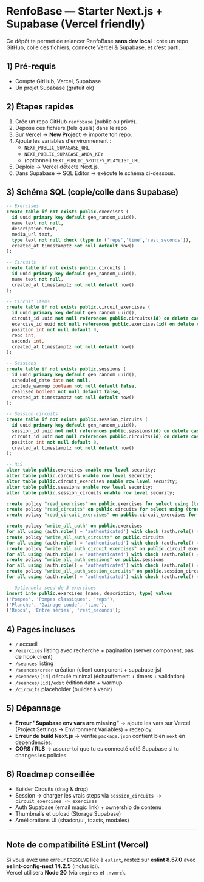 # RenfoBase — Starter Next.js + Supabase (Vercel friendly)

Ce dépôt te permet de relancer RenfoBase **sans dev local** : crée un repo GitHub,
colle ces fichiers, connecte Vercel & Supabase, et c'est parti.

## 1) Pré-requis
- Compte GitHub, Vercel, Supabase
- Un projet Supabase (gratuit ok)

## 2) Étapes rapides
1. Crée un repo GitHub `renfobase` (public ou privé).
2. Dépose ces fichiers (tels quels) dans le repo.
3. Sur Vercel → **New Project** → importe ton repo.
4. Ajoute les variables d'environnement :
   - `NEXT_PUBLIC_SUPABASE_URL`
   - `NEXT_PUBLIC_SUPABASE_ANON_KEY`
   - (optionnel) `NEXT_PUBLIC_SPOTIFY_PLAYLIST_URL`
5. Déploie → Vercel détecte Next.js.
6. Dans Supabase → SQL Editor → exécute le schéma ci-dessous.

## 3) Schéma SQL (copie/colle dans Supabase)

```sql
-- Exercises
create table if not exists public.exercises (
  id uuid primary key default gen_random_uuid(),
  name text not null,
  description text,
  media_url text,
  type text not null check (type in ('reps','time','rest_seconds')),
  created_at timestamptz not null default now()
);

-- Circuits
create table if not exists public.circuits (
  id uuid primary key default gen_random_uuid(),
  name text not null,
  created_at timestamptz not null default now()
);

-- Circuit items
create table if not exists public.circuit_exercises (
  id uuid primary key default gen_random_uuid(),
  circuit_id uuid not null references public.circuits(id) on delete cascade,
  exercise_id uuid not null references public.exercises(id) on delete cascade,
  position int not null default 0,
  reps int,
  seconds int,
  created_at timestamptz not null default now()
);

-- Sessions
create table if not exists public.sessions (
  id uuid primary key default gen_random_uuid(),
  scheduled_date date not null,
  include_warmup boolean not null default false,
  realised boolean not null default false,
  created_at timestamptz not null default now()
);

-- Session circuits
create table if not exists public.session_circuits (
  id uuid primary key default gen_random_uuid(),
  session_id uuid not null references public.sessions(id) on delete cascade,
  circuit_id uuid not null references public.circuits(id) on delete cascade,
  position int not null default 0,
  created_at timestamptz not null default now()
);

-- RLS
alter table public.exercises enable row level security;
alter table public.circuits enable row level security;
alter table public.circuit_exercises enable row level security;
alter table public.sessions enable row level security;
alter table public.session_circuits enable row level security;

create policy "read_exercises" on public.exercises for select using (true);
create policy "read_circuits" on public.circuits for select using (true);
create policy "read_circuit_exercises" on public.circuit_exercises for select using (true);

create policy "write_all_auth" on public.exercises
for all using (auth.role() = 'authenticated') with check (auth.role() = 'authenticated');
create policy "write_all_auth_circuits" on public.circuits
for all using (auth.role() = 'authenticated') with check (auth.role() = 'authenticated');
create policy "write_all_auth_circuit_exercises" on public.circuit_exercises
for all using (auth.role() = 'authenticated') with check (auth.role() = 'authenticated');
create policy "write_all_auth_sessions" on public.sessions
for all using (auth.role() = 'authenticated') with check (auth.role() = 'authenticated');
create policy "write_all_auth_session_circuits" on public.session_circuits
for all using (auth.role() = 'authenticated') with check (auth.role() = 'authenticated');

-- Optionnel: seed de 3 exercices
insert into public.exercises (name, description, type) values
('Pompes', 'Pompes classiques', 'reps'),
('Planche', 'Gainage coude', 'time'),
('Repos', 'Entre séries', 'rest_seconds');
```

## 4) Pages incluses
- `/` accueil
- `/exercices` listing avec recherche + pagination (server component, pas de hook client)
- `/seances` listing
- `/seances/creer` création (client component + supabase-js)
- `/seances/[id]` déroulé minimal (échauffement + timers + validation)
- `/seances/[id]/edit` édition date + warmup
- `/circuits` placeholder (builder à venir)

## 5) Dépannage
- **Erreur "Supabase env vars are missing"** → ajoute les vars sur Vercel (Project Settings → Environment Variables) + redeploy.
- **Erreur de build Next.js** → vérifie `package.json` contient bien `next` en dependencies.
- **CORS / RLS** → assure-toi que tu es connecté côté Supabase si tu changes les policies.

## 6) Roadmap conseillée
- Builder Circuits (drag & drop)
- Session → charger les vrais steps via `session_circuits -> circuit_exercises -> exercises`
- Auth Supabase (email magic link) + ownership de contenu
- Thumbnails et upload (Storage Supabase)
- Améliorations UI (shadcn/ui, toasts, modales)


---

## Note de compatibilité ESLint (Vercel)
Si vous avez une erreur `ERESOLVE` liée à `eslint`, restez sur **eslint 8.57.0** avec **eslint-config-next 14.2.5** (inclus ici).  
Vercel utilisera **Node 20** (via `engines` et `.nvmrc`).
